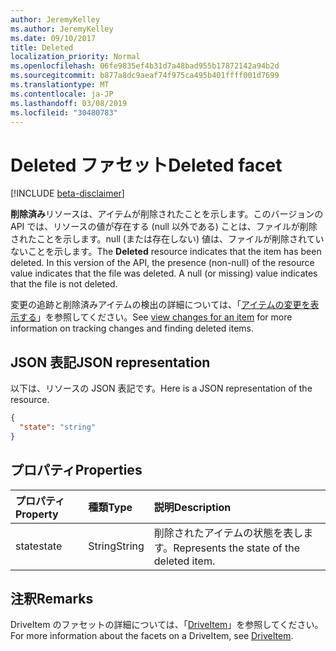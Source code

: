 ```yaml
---
author: JeremyKelley
ms.author: JeremyKelley
ms.date: 09/10/2017
title: Deleted
localization_priority: Normal
ms.openlocfilehash: 06fe9835ef4b31d7a48bad955b17872142a94b2d
ms.sourcegitcommit: b877a8dc9aeaf74f975ca495b401ffff001d7699
ms.translationtype: MT
ms.contentlocale: ja-JP
ms.lasthandoff: 03/08/2019
ms.locfileid: "30480783"
---
```

# <a name="deleted-facet"></a><span data-ttu-id="d2c99-102">Deleted ファセット</span><span class="sxs-lookup"><span data-stu-id="d2c99-102">Deleted facet</span></span>

[!INCLUDE [beta-disclaimer](../../includes/beta-disclaimer.md)]

<span data-ttu-id="d2c99-p101">**削除済み**リソースは、アイテムが削除されたことを示します。このバージョンの API では、リソースの値が存在する (null 以外である) ことは、ファイルが削除されたことを示します。null (または存在しない) 値は、ファイルが削除されていないことを示します。</span><span class="sxs-lookup"><span data-stu-id="d2c99-p101">The **Deleted** resource indicates that the item has been deleted. In this version of the API, the presence (non-null) of the resource value indicates that the file was deleted. A null (or missing) value indicates that the file is not deleted.</span></span>

<span data-ttu-id="d2c99-106">変更の追跡と削除済みアイテムの検出の詳細については、「[アイテムの変更を表示する](../api/driveitem-delta.md)」を参照してください。</span><span class="sxs-lookup"><span data-stu-id="d2c99-106">See [view changes for an item](../api/driveitem-delta.md) for more information on tracking changes and finding deleted items.</span></span>

## <a name="json-representation"></a><span data-ttu-id="d2c99-107">JSON 表記</span><span class="sxs-lookup"><span data-stu-id="d2c99-107">JSON representation</span></span>

<span data-ttu-id="d2c99-108">以下は、リソースの JSON 表記です。</span><span class="sxs-lookup"><span data-stu-id="d2c99-108">Here is a JSON representation of the resource.</span></span>

<!-- {
  "blockType": "resource",
  "optionalProperties": [
  "state"
  ],
  "@odata.type": "microsoft.graph.deleted"
}-->
```json
{
  "state": "string"
}
```
## <a name="properties"></a><span data-ttu-id="d2c99-109">プロパティ</span><span class="sxs-lookup"><span data-stu-id="d2c99-109">Properties</span></span>

| <span data-ttu-id="d2c99-110">プロパティ</span><span class="sxs-lookup"><span data-stu-id="d2c99-110">Property</span></span> | <span data-ttu-id="d2c99-111">種類</span><span class="sxs-lookup"><span data-stu-id="d2c99-111">Type</span></span>   | <span data-ttu-id="d2c99-112">説明</span><span class="sxs-lookup"><span data-stu-id="d2c99-112">Description</span></span>                               |
|:---------|:-------|:------------------------------------------|
| <span data-ttu-id="d2c99-113">state</span><span class="sxs-lookup"><span data-stu-id="d2c99-113">state</span></span>    | <span data-ttu-id="d2c99-114">String</span><span class="sxs-lookup"><span data-stu-id="d2c99-114">String</span></span> | <span data-ttu-id="d2c99-115">削除されたアイテムの状態を表します。</span><span class="sxs-lookup"><span data-stu-id="d2c99-115">Represents the state of the deleted item.</span></span> |

## <a name="remarks"></a><span data-ttu-id="d2c99-116">注釈</span><span class="sxs-lookup"><span data-stu-id="d2c99-116">Remarks</span></span> 

<span data-ttu-id="d2c99-117">DriveItem のファセットの詳細については、「[DriveItem](driveitem.md)」を参照してください。</span><span class="sxs-lookup"><span data-stu-id="d2c99-117">For more information about the facets on a DriveItem, see [DriveItem](driveitem.md).</span></span>


<!-- uuid: 8fcb5dbc-d5aa-4681-8e31-b001d5168d79
2015-10-25 14:57:30 UTC -->
<!--
{
  "type": "#page.annotation",
  "description": "The deleted facet providers properties about deleted items",
  "keywords": "deleted,delete,item,facet",
  "section": "documentation",
  "tocPath": "Facets/Deleted",
  "suppressions": [
    "Error: /api-reference/beta/resources/deleted.md:\r\n      Exception processing links.\r\n    System.ArgumentException: Link Definition was null. Link text: !INCLUDE [beta-disclaimer](../../includes/beta-disclaimer.md)\r\n      at ApiDoctor.Validation.DocFile.get_LinkDestinations()\r\n      at ApiDoctor.Validation.DocSet.ValidateLinks(Boolean includeWarnings, String[] relativePathForFiles, IssueLogger issues, Boolean requireFilenameCaseMatch, Boolean printOrphanedFiles)"
  ]
}
-->
